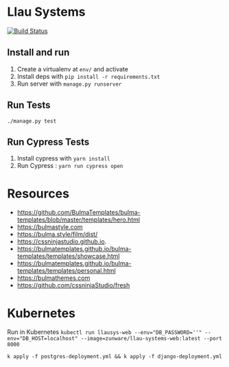 # Llau Systems

[![Build Status](https://travis-ci.com/zunware/llau-systems.svg?token=pPjgy1gbyCJtL7uhrXTa&branch=develop)](https://travis-ci.com/zunware/llau-systems)

## Install and run

1. Create a virtualenv at `env/` and activate
2. Install deps with `pip install -r requirements.txt`
3. Run server with `manage.py runserver`

## Run Tests

`./manage.py test`

## Run Cypress Tests
1. Install cypress with `yarn install`
2. Run Cypress : `yarn run cypress open`

# Resources
- https://github.com/BulmaTemplates/bulma-templates/blob/master/templates/hero.html
- https://bulmastyle.com
- https://bulma.style/film/dist/
- https://cssninjastudio.github.io.
- https://bulmatemplates.github.io/bulma-templates/templates/showcase.html
- https://bulmatemplates.github.io/bulma-templates/templates/personal.html
- https://bulmathemes.com
- https://github.com/cssninjaStudio/fresh

# Kubernetes

Run in Kubernetes
`kubectl run llausys-web --env="DB_PASSWORD=''" --env="DB_HOST=localhost" --image=zunware/llau-systems-web:latest --port 8000`

`k apply -f postgres-deployment.yml && k apply -f django-deployment.yml`